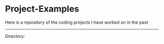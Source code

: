 # Project-Examples
Here is a repository of the coding projects I have worked on in the past
__________________________________________________________________________________________________________________________________________
Directory:
  
